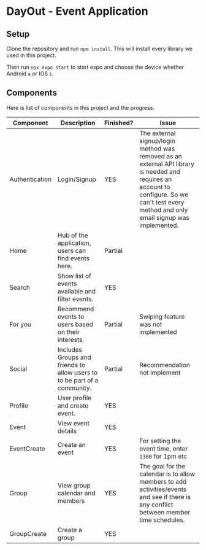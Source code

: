 # DayOut - Event Application

## Setup

Clone the repository and run `npm install`. This will install every library we used in this project.

Then run `npx expo start` to start expo and choose the device whether Android `a` or IOS `i`.

## Components

Here is list of components in this project and the progress.

| Component      | Description                                                              | Finished? | Issue                                                                                                                                                                                        |
| -------------- | ------------------------------------------------------------------------ | --------- | -------------------------------------------------------------------------------------------------------------------------------------------------------------------------------------------- |
| Authentication | Login/Signup                                                             | YES       | The external signup/login method was removed as an external API library is needed and requires an account to configure. So we can't test every method and only email signup was implemented. |
| Home           | Hub of the application, users can find events here.                      | Partial   |
| Search         | Show list of events available and filter events.                         | YES       |
| For you        | Recommend events to users based on their interests.                      | Partial   | Swiping feature was not implemented                                                                                                                                                          |
| Social         | Includes Groups and friends to allow users to to be part of a community. | Partial   | Recommendation not implement                                                                                                                                                                 |
| Profile        | User profile and create event.                                           | YES       |                                                                                                                                                                                              |
| Event          | View event details                                                       | YES       |                                                                                                                                                                                              |
| EventCreate    | Create an event                                                          | YES       | For setting the event time, enter `1300` for 1pm etc                                                                                                                                         |
| Group          | View group calendar and members                                          | YES       | The goal for the calendar is to allow members to add activities/events and see if there is any conflict between member time schedules.                                                       |
| GroupCreate    | Create a group                                                           | YES       |                                                                                                                                                                                              |

